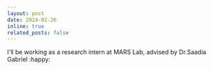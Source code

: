 ```yaml
---
layout: post
date: 2024-02-26
inline: true
related_posts: false
---
```


I'll be working as a research intern at MARS Lab, advised by Dr.Saadia Gabriel :happy:
